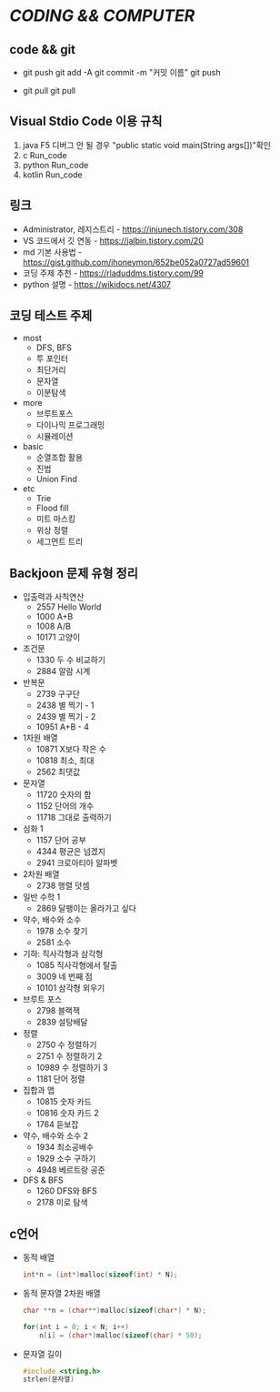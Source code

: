 # *CODING && COMPUTER*

## code && git

* git push
    git add -A
    git commit -m "커밋 이름"
    git push

* git pull
    git pull

## Visual Stdio Code 이용 규칙

1. java     F5          디버그 안 될 경우 "public static void main(String args[])"확인
2. c        Run_code
3. python   Run_code
4. kotlin   Run_code

## 링크

* Administrator, 레지스트리 - <https://injunech.tistory.com/308>
* VS 코드에서 깃 연동 - <https://jalbin.tistory.com/20>
* md 기본 사용법 - <https://gist.github.com/ihoneymon/652be052a0727ad59601>
* 코딩 주제 추천 - <https://rladuddms.tistory.com/99>
* python 설명 - <https://wikidocs.net/4307>

## 코딩 테스트 주제

* most
  * DFS, BFS
  * 투 포인터
  * 최단거리
  * 문자열
  * 이분탐색
* more
  * 브루트포스
  * 다이나믹 프로그래밍
  * 시뮬레이션
* basic
  * 순열조합 활용
  * 진법
  * Union Find
* etc
  * Trie
  * Flood fill
  * 미트 마스킹
  * 위상 정렬
  * 세그먼트 트리

## Backjoon 문제 유형 정리

* 입출력과 사칙연산
  * 2557  Hello World
  * 1000  A+B
  * 1008  A/B
  * 10171 고양이
* 조건문
  * 1330  두 수 비교하기
  * 2884  알람 시계
* 반복문
  * 2739  구구단
  * 2438  별 찍기 - 1
  * 2439  별 찍기 - 2
  * 10951 A+B - 4
* 1차원 배열
  * 10871 X보다 작은 수
  * 10818 최소, 최대
  * 2562  최댓값
* 문자열
  * 11720 숫자의 합
  * 1152  단어의 개수
  * 11718 그대로 출력하기
* 심화 1
  * 1157  단어 공부
  * 4344  평균은 넘겠지
  * 2941  크로아티아 알파벳
* 2차원 배열
  * 2738  행렬 덧셈
* 일반 수학 1
  * 2869  달팽이는 올라가고 싶다
* 약수, 배수와 소수
  * 1978  소수 찾기
  * 2581  소수
* 기하: 직사각형과 삼각형
  * 1085  직사각형에서 탈출
  * 3009  네 번째 점
  * 10101 삼각형 외우기
* 브루트 포스
  * 2798  블랙잭
  * 2839  설탕배달
* 정렬
  * 2750  수 정렬하기
  * 2751  수 정렬하기 2
  * 10989 수 정렬하기 3
  * 1181  단어 정렬
* 집합과 맵
  * 10815 숫자 카드
  * 10816 숫자 카드 2
  * 1764  듣보잡
* 약수, 배수와 소수 2
  * 1934  최소공배수
  * 1929  소수 구하기
  * 4948  베르트랑 공준
* DFS & BFS
  * 1260 DFS와 BFS
  * 2178 미로 탐색
  
## c언어

* 동적 배열

    ```c
    int*n = (int*)malloc(sizeof(int) * N);
    ```

* 동적 문자열 2차원 배열

    ```c
    char **n = (char**)malloc(sizeof(char*) * N);
    ```

    ```c
    for(int i = 0; i < N; i++)
        n[i] = (char*)malloc(sizeof(char) * 50);
    ```

* 문자열 길이

    ```c
    #include <string.h> 
    strlen(문자열)
    ```